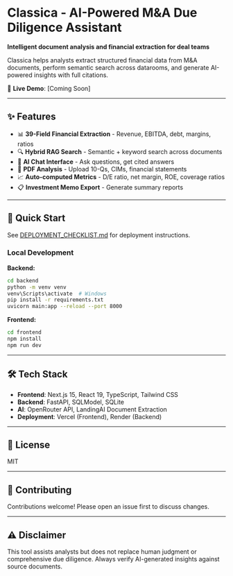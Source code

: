 # Classica - AI-Powered M&A Due Diligence Assistant

**Intelligent document analysis and financial extraction for deal teams**

Classica helps analysts extract structured financial data from M&A documents, perform semantic search across datarooms, and generate AI-powered insights with full citations.

🔗 **Live Demo**: [Coming Soon]

---

## ✨ Features

- 📊 **39-Field Financial Extraction** - Revenue, EBITDA, debt, margins, ratios
- 🔍 **Hybrid RAG Search** - Semantic + keyword search across documents
- 💬 **AI Chat Interface** - Ask questions, get cited answers
- 📄 **PDF Analysis** - Upload 10-Qs, CIMs, financial statements
- 📈 **Auto-computed Metrics** - D/E ratio, net margin, ROE, coverage ratios
- 📋 **Investment Memo Export** - Generate summary reports

---

## 🚀 Quick Start

See [DEPLOYMENT_CHECKLIST.md](DEPLOYMENT_CHECKLIST.md) for deployment instructions.

### Local Development

**Backend:**
```bash
cd backend
python -m venv venv
venv\Scripts\activate  # Windows
pip install -r requirements.txt
uvicorn main:app --reload --port 8000
```

**Frontend:**
```bash
cd frontend
npm install
npm run dev
```

---

## 🛠️ Tech Stack

- **Frontend**: Next.js 15, React 19, TypeScript, Tailwind CSS
- **Backend**: FastAPI, SQLModel, SQLite
- **AI**: OpenRouter API, LandingAI Document Extraction
- **Deployment**: Vercel (Frontend), Render (Backend)

---

## 📄 License

MIT

---

## 🤝 Contributing

Contributions welcome! Please open an issue first to discuss changes.

---

## ⚠️ Disclaimer

This tool assists analysts but does not replace human judgment or comprehensive due diligence. Always verify AI-generated insights against source documents.
